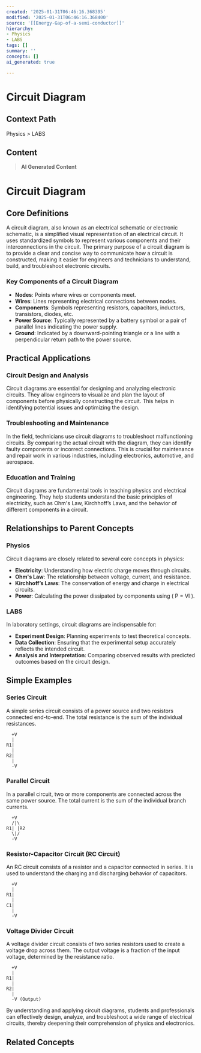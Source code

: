 ```yaml
---
created: '2025-01-31T06:46:16.368395'
modified: '2025-01-31T06:46:16.368400'
source: '[[Energy-Gap-of-a-semi-conductor]]'
hierarchy:
- Physics
- LABS
tags: []
summary: ''
concepts: []
ai_generated: true

---
```


# Circuit Diagram

## Context Path
Physics > LABS

## Content
> **AI Generated Content**
 # Circuit Diagram

## Core Definitions

A circuit diagram, also known as an electrical schematic or electronic schematic, is a simplified visual representation of an electrical circuit. It uses standardized symbols to represent various components and their interconnections in the circuit. The primary purpose of a circuit diagram is to provide a clear and concise way to communicate how a circuit is constructed, making it easier for engineers and technicians to understand, build, and troubleshoot electronic circuits.

### Key Components of a Circuit Diagram

- **Nodes**: Points where wires or components meet.
- **Wires**: Lines representing electrical connections between nodes.
- **Components**: Symbols representing resistors, capacitors, inductors, transistors, diodes, etc.
- **Power Source**: Typically represented by a battery symbol or a pair of parallel lines indicating the power supply.
- **Ground**: Indicated by a downward-pointing triangle or a line with a perpendicular return path to the power source.

## Practical Applications

### Circuit Design and Analysis

Circuit diagrams are essential for designing and analyzing electronic circuits. They allow engineers to visualize and plan the layout of components before physically constructing the circuit. This helps in identifying potential issues and optimizing the design.

### Troubleshooting and Maintenance

In the field, technicians use circuit diagrams to troubleshoot malfunctioning circuits. By comparing the actual circuit with the diagram, they can identify faulty components or incorrect connections. This is crucial for maintenance and repair work in various industries, including electronics, automotive, and aerospace.

### Education and Training

Circuit diagrams are fundamental tools in teaching physics and electrical engineering. They help students understand the basic principles of electricity, such as Ohm's Law, Kirchhoff’s Laws, and the behavior of different components in a circuit.

## Relationships to Parent Concepts

### Physics

Circuit diagrams are closely related to several core concepts in physics:
- **Electricity**: Understanding how electric charge moves through circuits.
- **Ohm's Law**: The relationship between voltage, current, and resistance.
- **Kirchhoff’s Laws**: The conservation of energy and charge in electrical circuits.
- **Power**: Calculating the power dissipated by components using \( P = VI \).

### LABS

In laboratory settings, circuit diagrams are indispensable for:
- **Experiment Design**: Planning experiments to test theoretical concepts.
- **Data Collection**: Ensuring that the experimental setup accurately reflects the intended circuit.
- **Analysis and Interpretation**: Comparing observed results with predicted outcomes based on the circuit design.

## Simple Examples

### Series Circuit

A simple series circuit consists of a power source and two resistors connected end-to-end. The total resistance is the sum of the individual resistances.

```
  +V
  |
R1|
  |
R2|
  |
  -V
```

### Parallel Circuit

In a parallel circuit, two or more components are connected across the same power source. The total current is the sum of the individual branch currents.

```
  +V
  /|\
R1| |R2
  \|/
  -V
```

### Resistor-Capacitor Circuit (RC Circuit)

An RC circuit consists of a resistor and a capacitor connected in series. It is used to understand the charging and discharging behavior of capacitors.

```
  +V
  |
R1|
  |
C1|
  |
  -V
```

### Voltage Divider Circuit

A voltage divider circuit consists of two series resistors used to create a voltage drop across them. The output voltage is a fraction of the input voltage, determined by the resistance ratio.

```
  +V
  |
R1|
  |
R2|
  |
  -V (Output)
```

By understanding and applying circuit diagrams, students and professionals can effectively design, analyze, and troubleshoot a wide range of electrical circuits, thereby deepening their comprehension of physics and electronics.

## Related Concepts
